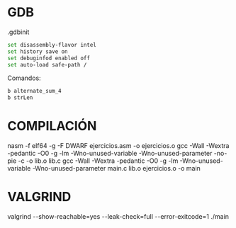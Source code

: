 # GDB
.gdbinit
```bash
set disassembly-flavor intel
set history save on
set debuginfod enabled off
set auto-load safe-path /
```
Comandos:
```bash
b alternate_sum_4
b strLen
```
# COMPILACIÓN
nasm -f elf64 -g -F DWARF ejercicios.asm -o ejercicios.o
gcc -Wall -Wextra -pedantic -O0 -g -lm -Wno-unused-variable -Wno-unused-parameter -no-pie   -c -o lib.o lib.c
gcc -Wall -Wextra -pedantic -O0 -g -lm -Wno-unused-variable -Wno-unused-parameter main.c lib.o ejercicios.o -o main


# VALGRIND
valgrind --show-reachable=yes --leak-check=full --error-exitcode=1 ./main

